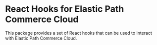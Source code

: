 # React Hooks for Elastic Path Commerce Cloud

This package provides a set of React hooks that can be used to interact with Elastic Path Commerce Cloud.